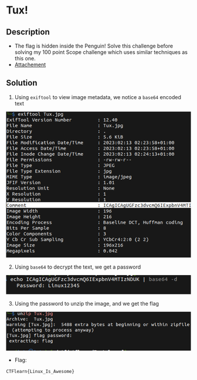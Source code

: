 # Tux!

## Description

* The flag is hidden inside the Penguin! Solve this challenge before solving my 100 point Scope challenge which uses similar techniques as this one.
* [Attachement](https://ctflearn.com/challenge/download/973)

## Solution

1. Using `exiftool` to view image metadata, we notice a `base64` encoded text

![b64 text](b64.png)

2. Using `base64` to decrypt the text, we get a password

![password](password.png)

3. Using the password to unzip the image, and we get the flag

![flag](flag.png)

* Flag:

```
CTFlearn{Linux_Is_Awesome}
```